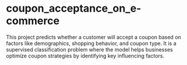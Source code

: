 # coupon_acceptance_on_e-commerce
This project predicts whether a customer will accept a coupon based on factors like demographics, shopping behavior, and coupon type. It is a supervised classification problem where the model helps businesses optimize coupon strategies by identifying key influencing factors.
